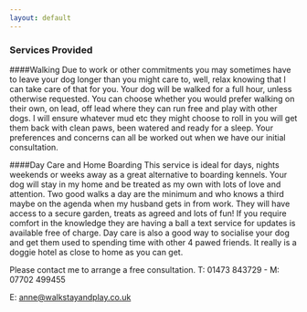 ```yaml
---
layout: default
---
```


### Services Provided

####Walking
Due to work or other commitments you may sometimes have to leave your dog longer than you might care to, well, relax knowing that l can take care of that for you.
Your dog will be walked for a full hour, unless otherwise requested. You can choose whether you would prefer walking on their own, on lead, off lead where they can run free and play with other dogs.
I will ensure whatever mud etc they might choose to roll in you will get them back with clean paws, been watered and ready for a sleep.
Your preferences and concerns can all be worked out when we have our initial consultation.

####Day Care and Home Boarding
This service is ideal for days, nights weekends or weeks away as a great alternative to boarding kennels.
Your dog will stay in my home and be treated as my own with lots of love and attention.
Two good walks a day are the minimum and who knows a third maybe on the agenda when my husband gets in from work.
They will have access to a secure garden, treats as agreed and lots of fun! If you require comfort in the knowledge they are having a ball a text service for updates is available free of charge. Day care is also a good way to socialise your dog and get them used to spending time with other 4 pawed friends. It really is a doggie hotel as close to home as you can get.

Please contact me to arrange a free consultation.
T: 01473 843729 - M: 07702 499455

E: anne@walkstayandplay.co.uk
